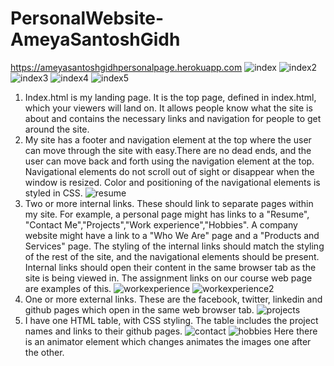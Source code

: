 # PersonalWebsite-AmeyaSantoshGidh
 https://ameyasantoshgidhpersonalpage.herokuapp.com
![index](https://user-images.githubusercontent.com/98058342/171987805-d7103824-8d09-4d46-adf0-476811eda1cd.PNG)
![index2](https://user-images.githubusercontent.com/98058342/171987807-d81a6dbd-4bb6-4fe2-a896-f8405b83e05f.PNG)
![index3](https://user-images.githubusercontent.com/98058342/171987808-0c44df69-3eff-48f7-9b1b-8c6e5f2b1eac.PNG)
![index4](https://user-images.githubusercontent.com/98058342/171987809-5d4e6588-4480-4fa5-9c0a-68bcc858f6a6.PNG)
![index5](https://user-images.githubusercontent.com/98058342/171987811-2038717f-9e12-4a3f-96fb-b494cf792d42.PNG)
1) Index.html is my landing page. It is the top page, defined in index.html, which your viewers will land on. It allows people know what the site is about and contains the necessary links and navigation for people to get around the site.
2) My site has a footer and navigation element at the top where the user can move through the site with easy.There are no dead ends, and the user can move back and forth using the navigation element at the top. Navigational elements do not scroll out of sight or disappear when the window is resized. Color and positioning of the navigational elements is styled in CSS.
![resume](https://user-images.githubusercontent.com/98058342/171768160-cac30d29-fc65-4301-a4fc-3693d7b710f0.PNG)
3) Two or more internal links. These should link to separate pages within my site. For example, a personal page might has links to a "Resume", "Contact Me","Projects","Work experience","Hobbies". A company website might have a link to a "Who We Are" page and a "Products and Services" page. The styling of the internal links should match the styling of the rest of the site, and the navigational elements should be present. Internal links should open their content in the same browser tab as the site is being viewed in. The assignment links on our course web page are examples of this.
![workexperience](https://user-images.githubusercontent.com/98058342/171987800-69d0b1bc-2750-4adf-aba4-74c63219d49a.PNG)
![workexperience2](https://user-images.githubusercontent.com/98058342/171987802-d760c84a-6cc2-4d39-ae70-a32ebce657e5.PNG)
4) One or more external links. These are the facebook, twitter, linkedin and github pages which open in the same web browser tab. 
![projects](https://user-images.githubusercontent.com/98058342/171987813-2e0ceb4a-3994-42ca-b452-8bf058d4e877.PNG)
5) I have one HTML table, with CSS styling. The table includes the project names and links to their github pages.
![contact](https://user-images.githubusercontent.com/98058342/171987803-b8d5b2b3-a0c4-4f48-9788-af80c671b53d.PNG)
![hobbies](https://user-images.githubusercontent.com/98058342/171987804-cf67f249-2d91-4140-95ef-40557aeb224c.PNG)
Here there is an animator element which changes animates the images one after the other.
